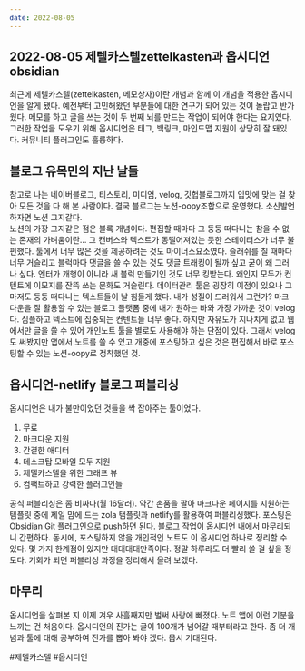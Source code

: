 ```yaml
---
date: 2022-08-05
---
```

2022-08-05
제텔카스텔zettelkasten과 옵시디언obsidian
---
최근에 제텔카스텔(zettelkasten, 메모상자)이란 개념과 함께 이 개념을 적용한 옵시디언을  알게 됐다. 예전부터 고민해왔던 부분들에 대한 연구가 되어 있는 것이 놀랍고 반가웠다.
메모를 하고 글을 쓰는 것이 두 번째 뇌를 만드는 작업이 되어야 한다는 요지였다. 그러한 작업을 도우기 위해 옵시디언은 태그, 백링크, 마인드맵 지원이 상당히 잘 돼있다. 커뮤니티 플러그인도 훌륭하다.

  

블로그 유목민의 지난 날들
---
참고로 나는 네이버블로그, 티스토리, 미디엄, velog, 깃헙블로그까지 입맛에 맞는 걸 찾아 모든 것을 다 해 본 사람이다.
결국 블로그는 노션-oopy조합으로 운영했다. 소신발언하자면 노션 그지같다.   
노션의 가장 그지같은 점은 블록 개념이다. 편집할 때마다 그 둥둥 떠다니는 참을 수 없는 존재의 가벼움이란... 그 캔버스와 텍스트가 동떨어져있는 듯한 스테이터스가 너무 불편했다. 툴에서 너무 많은 것을 제공하려는 것도 마이너스요소였다. 슬래쉬를 칠 때마다 너무 거슬리고 블럭마다 댓글을 쓸 수 있는 것도 댓글 트래킹이 될까 싶고 굳이 왜 그러나 싶다. 엔터가 개행이 아니라 새 블럭 만들기인 것도 너무 킹받는다. 왜인지 모두가 컨텐트에 이모지를 잔뜩 쓰는 문화도 거슬린다. 데이터관리 툴은 굉장히 이점이 있으나 그마저도 둥둥 떠다니는 텍스트들이 날 힘들게 했다. 내가 성질이 드러워서 그런가?
마크다운을 잘 활용할 수 있는 블로그 플랫폼 중에 내가 원하는 바와 가장 가까운 것이 velog다. 심플하고 텍스트에 집중되는 컨텐트들 너무 좋다. 하지만 자유도가 지나치게 없고 웹에서만 글을 쓸 수 있어 개인노트 툴을 별로도 사용해야 하는 단점이 있다. 그래서 velog도 써봤지만 앱에서 노트를 쓸 수 있고 개중에 포스팅하고 싶은 것은 편집해서 바로 포스팅할 수 있는 노션-oopy로 정착했던 것.



옵시디언-netlify 블로그 퍼블리싱
---
옵시디언은 내가 불만이었던 것들을 싹 잡아주는 툴이었다.   
1. 무료
2. 마크다운 지원
3. 간결한 애디터
4. 데스크탑 모바일 모두 지원
5. 제텔카스텔을 위한 그래프 뷰
6. 컴팩트하고 강력한 플러그인들

공식 퍼블리싱은 좀 비싸다(월 16달러). 약간 손품을 팔아 마크다운 페이지를 지원하는 탬플릿 중에 제일 맘에 드는 zola 탬플릿과 netlify를 활용하여 퍼블리싱했다.
포스팅은 Obsidian Git 플러그인으로 push하면 된다. 블로그 작업이 옵시디언 내에서 마무리되니 간편하다.
동시에, 포스팅하지 않을 개인적인 노트도 이 옵시디언 하나로 정리할 수 있다.
몇 가지 한계점이 있지만 대대대대만족이다. 정말 하루라도 더 빨리 쓸 걸 싶을 정도다. 기회가 되면 퍼블리싱 과정을 정리해서 올려 보겠다.
   


마무리
---
옵시디언을 살펴본 지 이제 겨우 사흘째지만 벌써 사랑에 빠졌다. 노트 앱에 이런 기분을 느끼는 건 처음이다. 옵시디언의 진가는 글이 100개가 넘어갈 때부터라고 한다. 좀 더 개념과 툴에 대해 공부하여 진가를 뽑아 봐야 겠다. 몹시 기대된다.


#제텔카스텔
#옵시디언 
